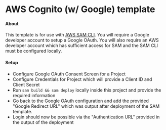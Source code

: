 # AWS Cognito (w/ Google) template

#### About
This template is for use with [AWS SAM CLI][1]. You will require a Google developer account to setup a Google OAuth. You will also require an AWS developer account which has sufficient access for SAM and the SAM CLI must be configured locally.

#### Setup
- Configure Google OAuth Consent Screen for a Project
- Configure Credentials for Project which will provide a Client ID and Client Secret
- Run `sam build && sam deploy` locally inside this project and provide the required information
- Go back to the Google OAuth configuration and add the provided "Google Redirect URL" which was output after deployment of the SAM template.
- Login should now be possible via the "Authentication URL" provided in the output of the deployment



[1]: https://docs.aws.amazon.com/serverless-application-model/latest/developerguide/install-sam-cli.html
